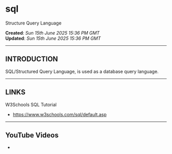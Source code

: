 # sql
Structure Query Language

**Created**: *Sun 15th June 2025 15:36 PM GMT*  
**Updated**: *Sun 15th June 2025 15:36 PM GMT*  

-----

## INTRODUCTION

SQL/Structured Query Language, is used as a database query language.

-----

## LINKS

W3Schools SQL Tutorial  
- https://www.w3schools.com/sql/default.asp
 
-----

## YouTube Videos

- 
